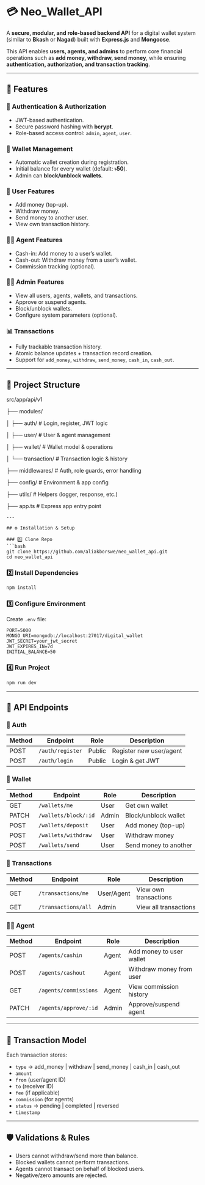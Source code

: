 # 💳 Neo_Wallet_API  

A **secure, modular, and role-based backend API** for a digital wallet system (similar to **Bkash** or **Nagad**) built with **Express.js** and **Mongoose**.  

This API enables **users, agents, and admins** to perform core financial operations such as **add money, withdraw, send money**, while ensuring **authentication, authorization, and transaction tracking**.  

---

## 🚀 Features  

### 🔐 Authentication & Authorization  
- JWT-based authentication.  
- Secure password hashing with **bcrypt**.  
- Role-based access control: `admin`, `agent`, `user`.  

### 🏦 Wallet Management  
- Automatic wallet creation during registration.  
- Initial balance for every wallet (default: **৳50**).  
- Admin can **block/unblock wallets**.  

### 💸 User Features  
- Add money (top-up).  
- Withdraw money.  
- Send money to another user.  
- View own transaction history.  

### 🧑‍💼 Agent Features  
- Cash-in: Add money to a user’s wallet.  
- Cash-out: Withdraw money from a user’s wallet.  
- Commission tracking (optional).  

### 👨‍💻 Admin Features  
- View all users, agents, wallets, and transactions.  
- Approve or suspend agents.  
- Block/unblock wallets.  
- Configure system parameters (optional).  

### 📊 Transactions  
- Fully trackable transaction history.  
- Atomic balance updates + transaction record creation.  
- Support for `add_money`, `withdraw`, `send_money`, `cash_in`, `cash_out`.  

---

## 📁 Project Structure  

src/app/api/v1

├── modules/

│   ├── auth/          # Login, register, JWT logic

│   ├── user/          # User & agent management

│   ├── wallet/        # Wallet model & operations

│   └── transaction/   # Transaction logic & history

├── middlewares/       # Auth, role guards, error handling

├── config/            # Environment & app config

├── utils/             # Helpers (logger, response, etc.)

├── app.ts             # Express app entry point

```
---

## ⚙️ Installation & Setup

### 1️⃣ Clone Repo
```bash
git clone https://github.com/aliakborswe/neo_wallet_api.git
cd neo_wallet_api

```

### 2️⃣ Install Dependencies

```bash
npm install

```

### 3️⃣ Configure Environment

Create `.env` file:

```
PORT=5000
MONGO_URI=mongodb://localhost:27017/digital_wallet
JWT_SECRET=your_jwt_secret
JWT_EXPIRES_IN=7d
INITIAL_BALANCE=50

```

### 4️⃣ Run Project

```bash
npm run dev

```

---

## 📌 API Endpoints

### 🔐 Auth

| Method | Endpoint | Role | Description |
| --- | --- | --- | --- |
| POST | `/auth/register` | Public | Register new user/agent |
| POST | `/auth/login` | Public | Login & get JWT |

### 🏦 Wallet

| Method | Endpoint | Role | Description |
| --- | --- | --- | --- |
| GET | `/wallets/me` | User | Get own wallet |
| PATCH | `/wallets/block/:id` | Admin | Block/unblock wallet |
| POST | `/wallets/deposit` | User | Add money (top-up) |
| POST | `/wallets/withdraw` | User | Withdraw money |
| POST | `/wallets/send` | User | Send money to another |

### 💸 Transactions

| Method | Endpoint | Role | Description |
| --- | --- | --- | --- |
| GET | `/transactions/me` | User/Agent | View own transactions |
| GET | `/transactions/all` | Admin | View all transactions |

### 🧑‍💼 Agent

| Method | Endpoint | Role | Description |
| --- | --- | --- | --- |
| POST | `/agents/cashin` | Agent | Add money to user wallet |
| POST | `/agents/cashout` | Agent | Withdraw money from user |
| GET | `/agents/commissions` | Agent | View commission history |
| PATCH | `/agents/approve/:id` | Admin | Approve/suspend agent |

---

## 🔁 Transaction Model

Each transaction stores:

- `type` → add_money | withdraw | send_money | cash_in | cash_out
- `amount`
- `from` (user/agent ID)
- `to` (receiver ID)
- `fee` (if applicable)
- `commission` (for agents)
- `status` → pending | completed | reversed
- `timestamp`

---

## 🛡️ Validations & Rules

- Users cannot withdraw/send more than balance.
- Blocked wallets cannot perform transactions.
- Agents cannot transact on behalf of blocked users.
- Negative/zero amounts are rejected.